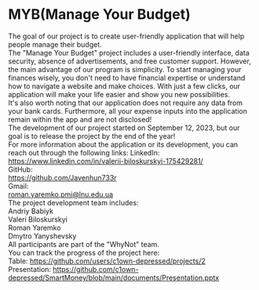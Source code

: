 # MYB(Manage Your Budget)
The goal of our project is to create user-friendly application that will help people manage their budget.  
The "Manage Your Budget" project includes a user-friendly interface, data security, absence of advertisements, and free customer support. However, the main advantage of our program is simplicity. To start managing your finances wisely, you don't need to have financial expertise or understand how to navigate a website and make choices. With just a few clicks, our application will make your life easier and show you new possibilities.  
It's also worth noting that our application does not require any data from your bank cards. Furthermore, all your expense inputs into the application remain within the app and are not disclosed!  
The development of our project started on September 12, 2023, but our goal is to release the project by the end of the year!  
For more information about the application or its development, you can reach out through the following links:
LinkedIn:  
https://www.linkedin.com/in/valerii-biloskurskyi-175429281/  
GitHub:  
https://github.com/Javenhun733r  
Gmail:  
roman.yaremko.pmi@lnu.edu.ua  
The project development team includes:  
Andriy Babiyk  
Valeri Biloskurskyi    
Roman Yaremko  
Dmytro Yanyshevsky  
All participants are part of the "WhyNot" team.  
You can track the progress of the project here:  
Table: https://github.com/users/c1own-depressed/projects/2  
Presentation: https://github.com/c1own-depressed/SmartMoney/blob/main/documents/Presentation.pptx  

